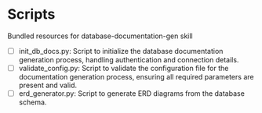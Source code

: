 # Scripts

Bundled resources for database-documentation-gen skill

- [ ] init_db_docs.py: Script to initialize the database documentation generation process, handling authentication and connection details.
- [ ] validate_config.py: Script to validate the configuration file for the documentation generation process, ensuring all required parameters are present and valid.
- [ ] erd_generator.py: Script to generate ERD diagrams from the database schema.
